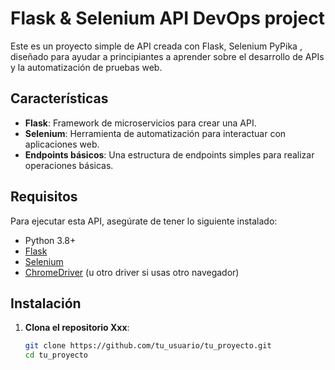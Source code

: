 # Flask & Selenium API DevOps project

Este es un proyecto simple de API creada con Flask, Selenium PyPika , diseñado para ayudar a principiantes a aprender sobre el desarrollo de APIs y la automatización de pruebas web.

## Características

- **Flask**: Framework de microservicios para crear una API.
- **Selenium**: Herramienta de automatización para interactuar con aplicaciones web.
- **Endpoints básicos**: Una estructura de endpoints simples para realizar operaciones básicas.

## Requisitos

Para ejecutar esta API, asegúrate de tener lo siguiente instalado:

- Python 3.8+
- [Flask](https://flask.palletsprojects.com/)
- [Selenium](https://selenium-python.readthedocs.io/)
- [ChromeDriver](https://sites.google.com/chromium.org/driver/) (u otro driver si usas otro navegador)

## Instalación

1. **Clona el repositorio Xxx**:
   ```bash
   git clone https://github.com/tu_usuario/tu_proyecto.git
   cd tu_proyecto
